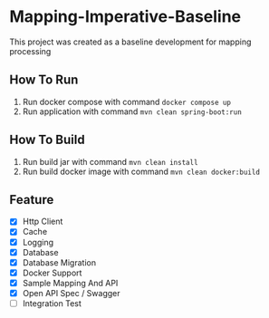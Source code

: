 # Mapping-Imperative-Baseline

This project was created as a baseline development for mapping processing

## How To Run

1. Run docker compose with command `docker compose up`
2. Run application with command `mvn clean spring-boot:run`

## How To Build

1. Run build jar with command `mvn clean install`
2. Run build docker image with command `mvn clean docker:build`

## Feature

- [x] Http Client
- [x] Cache
- [x] Logging
- [x] Database
- [x] Database Migration
- [x] Docker Support
- [x] Sample Mapping And API
- [x] Open API Spec / Swagger
- [ ] Integration Test